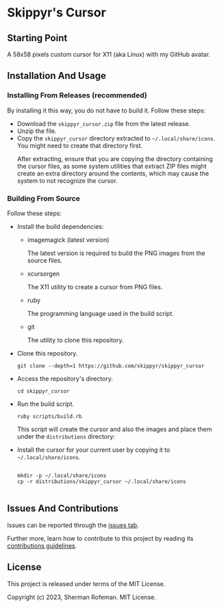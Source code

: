 <h1>Skippyr's Cursor</h1>
	<h2>Starting Point</h2>
		<p>A 58x58 pixels custom cursor for X11 (aka Linux) with my GitHub avatar.</p>
	<h2>Installation And Usage</h2>
		<h3>Installing From Releases (recommended)</h3>
			<p>By installing it this way, you do not have to build it. Follow these steps:</p>
			<ul>
				<li>Download the <code>skippyr_cursor.zip</code> file from the latest release.</li>
				<li>Unzip the file.</li>
				<li>Copy the <code>skippyr_cursor</code> directory extracted to <code>~/.local/share/icons</code>. You might need to create that directory first.</li>
					<p>After extracting, ensure that you are copying the directory containing the cursor files, as some system utilities that extract ZIP files might create an extra directory around the contents, which may cause the system to not recognize the cursor.</p>
			</ul>
		<h3>Building From Source</h3>
			<p>Follow these steps:</p>
			<ul>
				<li>Install the build dependencies:</li>
					<ul>
						<li>imagemagick (latest version)</li>
							<p>The latest version is required to build the PNG images from the source files.</p>
						<li>xcursorgen</li>
							<p>The X11 utility to create a cursor from PNG files.</p>
						<li>ruby</li>
							<p>The programming language used in the build script.</p>
						<li>git</li>
							<p>The utility to clone this repository.</p>
					</ul>
				<li>Clone this repository.</li>
					<pre><code>git clone --depth=1 https://github.com/skippyr/skippyr_cursor</code></pre>
				<li>Access the repository's directory.</li>
					<pre><code>cd skippyr_cursor</code></pre>
				<li>Run the build script.</li>
					<pre><code>ruby scripts/build.rb</code></pre>
					<p>This script will create the cursor and also the images and place them under the <code>distributions</code> directory:</p>
				<li>Install the cursor for your current user by copying it to <code>~/.local/share/icons</code>.</li>
					<pre><code>
mkdir -p ~/.local/share/icons
cp -r distributions/skippyr_cursor ~/.local/share/icons
					</code></pre>
			</ul>
	<h2>Issues And Contributions</h2>
		<p>Issues can be reported through the <a href="https://github.com/skippyr/skippyr_cursor/issues">issues tab</a>.</p>
		<p>Further more, learn how to contribute to this project by reading its <a href="https://skippyr.github.io/materials/pages/contributions_guidelines.html">contributions guidelines</a>.</p>
	<h2>License</h2>
		<p>This project is released under terms of the MIT License.</p>
		<p>Copyright (c) 2023, Sherman Rofeman. MIT License.</p>

